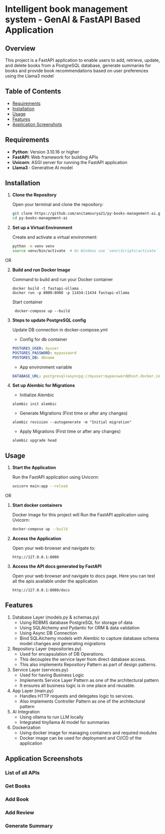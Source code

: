 # Intelligent book management system - GenAI & FastAPI Based Application

## Overview

This project is a FastAPI application to enable users to add, retrieve, update, and delete books from a PostgreSQL database, 
generate summaries for books and provide book recommendations based on user preferences using the Llama3 model

## Table of Contents

- [Requirements](#requirements)
- [Installation](#installation)
- [Usage](#usage)
- [Features](#features)
- [Application Screenshots](#application-screenshots)


## Requirements

- **Python**: Version 3.10.16 or higher
- **FastAPI**: Web framework for building APIs
- **Uvicorn**: ASGI server for running the FastAPI application
- **Llama3** : Generative AI model

## Installation

1. **Clone the Repository**

   Open your terminal and clone the repository:

   ```bash
   git clone https://github.com/anitamourya21/py-books-management-ai.git
   cd py-books-management-ai
   ```

2. **Set up a Virtual Environment**

   Create and activate a virtual environment:

   ```bash
   python -m venv venv
   source venv/bin/activate  # On Windows use `venv\Scripts\activate`
   ```
   
OR


2. **Build and run Docker Image** 

   Command to build and run your Docker container

   ```shell
   docker build -t fastapi-ollama .
   docker run -p 8000:8000 -p 11434:11434 fastapi-ollama
   ```
   Start container

   ```shell
    docker-compose up --build
   ```

3. **Steps to update PostgreSQL config**

   Update DB connection in docker-compose.yml

   - Config for db container

   ```yaml
   POSTGRES_USER: myuser
   POSTGRES_PASSWORD: mypassword
   POSTGRES_DB: dbname
   ```
   
   - App environment variable
   
   ```yaml
   DATABASE_URL: postgresql+asyncpg://myuser:mypassword@host.docker.internal:5432/books_db 
   ```

3. **Set up Alembic for Migrations**

   - Initialize Alembic

   ```
   alembic init alembic
   ```

   - Generate Migrations (First time or after any changes)

   ```
   alembic revision --autogenerate -m "Initial migration"
   ```

   - Apply Migrations (First time or after any changes)

   ```
   alembic upgrade head
   ```


## Usage

1. **Start the Application**

   Run the FastAPI application using Uvicorn:

   ```bash
   uvicorn main:app --reload
   ```
OR


1. **Start docker containers**

   Docker image for this project will Run the FastAPI application using Uvicorn:

   ```bash
   docker-compose up --build
   ```
   
2. **Access the Application**

   Open your web browser and navigate to:

   ```
   http://127.0.0.1:8000
   ```


3. **Access the API docs generated by FastAPI**

   Open your web browser and navigate to docs page.
   Here you can test all the apis available under the application

   ```
   http://127.0.0.1:8000/docs
   ```
   


## Features

1. Database Layer (models.py & schemas.py)
   * Using RDBMS database PostgreSQL for storage of data
   * Using SQLAlchemy and Pydantic for ORM & data validation
   * Using Async DB Connection
   * Bind SQLAlchemy models with Alembic to capture database schema model changes and generating migrations
2. Repository Layer (repositories.py)
   * Used for encapsulation of DB Operations. 
   * This decouples the service layer from direct database access.
   * This also implements Repository Pattern as part of design patterns.
3. Service Layer (services.py)
   * Used for having Business Logic
   * Implements Service Layer Pattern as one of the architectural pattern
   * It ensures all business logic is in one place and reusable.
5. App Layer (main.py)
   * Handles HTTP requests and delegates logic to services.
   * Also implements Controller Pattern as one of the architectural pattern
6. AI Integration
   * Using ollama to run LLM locally
   * Integrated tinyllama AI model for summaries
7. Dockerization 
   * Using docker image for managing containers and required modules
   * Docker image can be used for deployment and CI/CD of the application 


## Application Screenshots


### List of all APIs


### Get Books


### Add Book


### Add Review


### Generate Summary

